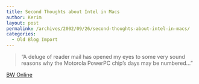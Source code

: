 ```yaml
---
title: Second Thoughts about Intel in Macs
author: Kerim
layout: post
permalink: /archives/2002/09/26/second-thoughts-about-intel-in-macs/
categories:
  - Old Blog Import
---
```


>   &#8220;A deluge of reader mail has opened my eyes to some very sound reasons why the Motorola PowerPC chip&#8217;s days may be numbered&#8230;&#8221;


<a href="http://www.businessweek.com/technology/content/sep2002/tc20020925_0770.htm" onclick="_gaq.push(['_trackEvent', 'outbound-article', 'http://www.businessweek.com/technology/content/sep2002/tc20020925_0770.htm', 'BW Online']);" >BW Online</a>

